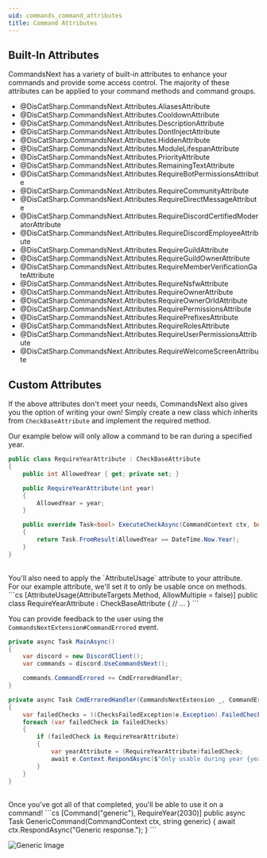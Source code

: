 ```yaml
---
uid: commands_command_attributes
title: Command Attributes
---
```


## Built-In Attributes
CommandsNext has a variety of built-in attributes to enhance your commands and provide some access control.
The majority of these attributes can be applied to your command methods and command groups.

- @DisCatSharp.CommandsNext.Attributes.AliasesAttribute
- @DisCatSharp.CommandsNext.Attributes.CooldownAttribute
- @DisCatSharp.CommandsNext.Attributes.DescriptionAttribute
- @DisCatSharp.CommandsNext.Attributes.DontInjectAttribute
- @DisCatSharp.CommandsNext.Attributes.HiddenAttribute
- @DisCatSharp.CommandsNext.Attributes.ModuleLifespanAttribute
- @DisCatSharp.CommandsNext.Attributes.PriorityAttribute
- @DisCatSharp.CommandsNext.Attributes.RemainingTextAttribute
- @DisCatSharp.CommandsNext.Attributes.RequireBotPermissionsAttribute
- @DisCatSharp.CommandsNext.Attributes.RequireCommunityAttribute
- @DisCatSharp.CommandsNext.Attributes.RequireDirectMessageAttribute
- @DisCatSharp.CommandsNext.Attributes.RequireDiscordCertifiedModeratorAttribute
- @DisCatSharp.CommandsNext.Attributes.RequireDiscordEmployeeAttribute
- @DisCatSharp.CommandsNext.Attributes.RequireGuildAttribute
- @DisCatSharp.CommandsNext.Attributes.RequireGuildOwnerAttribute
- @DisCatSharp.CommandsNext.Attributes.RequireMemberVerificationGateAttribute
- @DisCatSharp.CommandsNext.Attributes.RequireNsfwAttribute
- @DisCatSharp.CommandsNext.Attributes.RequireOwnerAttribute
- @DisCatSharp.CommandsNext.Attributes.RequireOwnerOrIdAttribute
- @DisCatSharp.CommandsNext.Attributes.RequirePermissionsAttribute
- @DisCatSharp.CommandsNext.Attributes.RequirePrefixesAttribute
- @DisCatSharp.CommandsNext.Attributes.RequireRolesAttribute
- @DisCatSharp.CommandsNext.Attributes.RequireUserPermissionsAttribute
- @DisCatSharp.CommandsNext.Attributes.RequireWelcomeScreenAttribute


## Custom Attributes
If the above attributes don't meet your needs, CommandsNext also gives you the option of writing your own!
Simply create a new class which inherits from `CheckBaseAttribute` and implement the required method.

Our example below will only allow a command to be ran during a specified year.
```cs
public class RequireYearAttribute : CheckBaseAttribute
{
    public int AllowedYear { get; private set; }

    public RequireYearAttribute(int year)
    {
        AllowedYear = year;
    }

    public override Task<bool> ExecuteCheckAsync(CommandContext ctx, bool help)
    {
        return Task.FromResult(AllowedYear == DateTime.Now.Year);
    }
}
```

<br/>
You'll also need to apply the `AttributeUsage` attribute to your attribute.<br/>
For our example attribute, we'll set it to only be usable once on methods.
```cs
[AttributeUsage(AttributeTargets.Method, AllowMultiple = false)]
public class RequireYearAttribute : CheckBaseAttribute
{
    // ...
}
```

You can provide feedback to the user using the `CommandsNextExtension#CommandErrored` event.
```cs
private async Task MainAsync()
{
    var discord = new DiscordClient();
	var commands = discord.UseCommandsNext();

	commands.CommandErrored += CmdErroredHandler;
}

private async Task CmdErroredHandler(CommandsNextExtension _, CommandErrorEventArgs e)
{
    var failedChecks = ((ChecksFailedException)e.Exception).FailedChecks;
    foreach (var failedCheck in failedChecks)
    {
        if (failedCheck is RequireYearAttribute)
        {
            var yearAttribute = (RequireYearAttribute)failedCheck;
            await e.Context.RespondAsync($"Only usable during year {yearAttribute.AllowedYear}.");
        }
    }
}
```

<br/>
Once you've got all of that completed, you'll be able to use it on a command!
```cs
[Command("generic"), RequireYear(2030)]
public async Task GenericCommand(CommandContext ctx, string generic)
{
    await ctx.RespondAsync("Generic response.");
}
```

![Generic Image](/images/commands_command_attributes_01.png)
